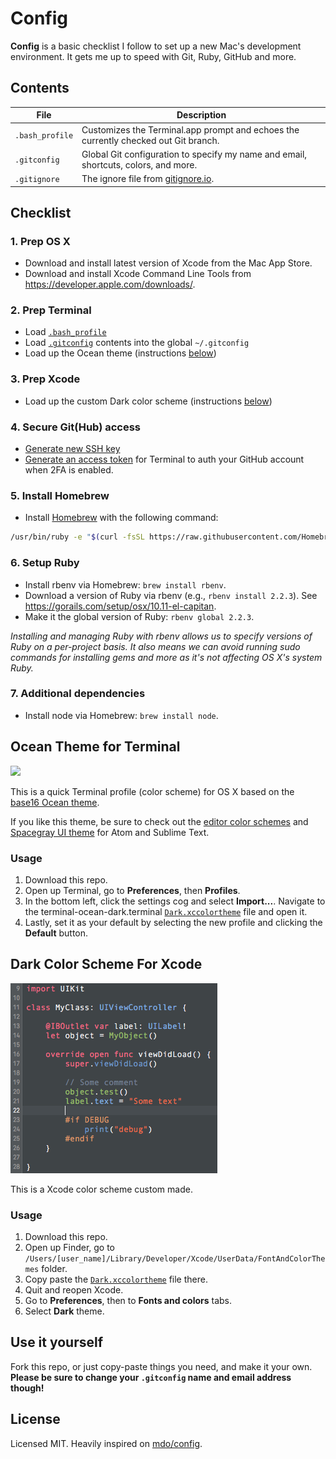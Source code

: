 # Config

**Config** is a basic checklist I follow to set up a new Mac's development environment. It gets me up to speed with Git, Ruby, GitHub and more.

## Contents

| File | Description |
| --- | --- |
| `.bash_profile` | Customizes the Terminal.app prompt and echoes the currently checked out Git branch. |
| `.gitconfig` | Global Git configuration to specify my name and email, shortcuts, colors, and more. |
| `.gitignore` | The ignore file from [gitignore.io](https://www.gitignore.io/api/swift). |

## Checklist

### 1. Prep OS X

- Download and install latest version of Xcode from the Mac App Store.
- Download and install Xcode Command Line Tools from <https://developer.apple.com/downloads/>.

### 2. Prep Terminal

- Load [`.bash_profile`](/.bash_profile)
- Load [`.gitconfig`](/.gitconfig) contents into the global `~/.gitconfig`
- Load up the Ocean theme (instructions [below](#ocean-theme-for-terminal))

### 3. Prep Xcode

- Load up the custom Dark color scheme (instructions [below](#dark-color-scheme-for-xcode))

### 4. Secure Git(Hub) access

- [Generate new SSH key](https://help.github.com/articles/generating-ssh-keys/)
- [Generate an access token](https://help.github.com/articles/creating-an-access-token-for-command-line-use/) for Terminal to auth your GitHub account when 2FA is enabled.

### 5. Install Homebrew

- Install [Homebrew](http://brew.sh) with the following command:
```bash
/usr/bin/ruby -e "$(curl -fsSL https://raw.githubusercontent.com/Homebrew/install/master/install)"
```

### 6. Setup Ruby

- Install rbenv via Homebrew: `brew install rbenv`.
- Download a version of Ruby via rbenv (e.g., `rbenv install 2.2.3`). See <https://gorails.com/setup/osx/10.11-el-capitan>.
- Make it the global version of Ruby: `rbenv global 2.2.3`.

*Installing and managing Ruby with rbenv allows us to specify versions of Ruby on a per-project basis. It also means we can avoid running sudo commands for installing gems and more as it's not affecting OS X's system Ruby.*

### 7. Additional dependencies

- Install node via Homebrew: `brew install node`.

## Ocean Theme for Terminal

<img src="https://cloud.githubusercontent.com/assets/98681/5622107/93364f60-94f2-11e4-9deb-7b1476b50b52.png" width="762">

This is a quick Terminal profile (color scheme) for OS X based on the [base16 Ocean theme](http://chriskempson.github.io/base16/#ocean).

If you like this theme, be sure to check out the [editor color schemes](https://github.com/chriskempson/base16-textmate) and [Spacegray UI theme](http://kkga.github.io/spacegray/) for Atom and Sublime Text.

### Usage

1. Download this repo.
2. Open up Terminal, go to **Preferences**, then **Profiles**.
3. In the bottom left, click the settings cog and select **Import...**. Navigate to the terminal-ocean-dark.terminal [`Dark.xccolortheme`](Dark.xccolortheme) file and open it.
4. Lastly, set it as your default by selecting the new profile and clicking the **Default** button.

## Dark Color Scheme For Xcode

![Xcode color scheme](theme_preview.png)

This is a Xcode color scheme custom made.

### Usage

1. Download this repo.
2. Open up Finder, go to `/Users/[user_name]/Library/Developer/Xcode/UserData/FontAndColorThemes` folder.
3. Copy paste the [`Dark.xccolortheme`](Dark.xccolortheme) file there.
4. Quit and reopen Xcode.
5. Go to **Preferences**, then to **Fonts and colors** tabs.
6. Select **Dark** theme.

## Use it yourself

Fork this repo, or just copy-paste things you need, and make it your own. **Please be sure to change your `.gitconfig` name and email address though!**


## License

Licensed MIT.
Heavily inspired on [mdo/config](https://github.com/mdo/config).
